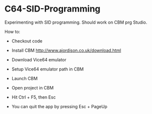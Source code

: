 # C64-SID-Programming

Experimenting with SID programming. Should work on CBM prg Studio.

How to:
- Checkout code
- Install CBM http://www.ajordison.co.uk/download.html
- Download Vice64 emulator
- Setup Vice64 emulator path in CBM

- Launch CBM
- Open project in CBM
- Hit Ctrl + F5, then Esc
- You can quit the app by pressing Esc + PageUp
